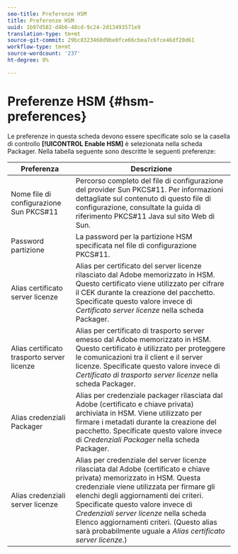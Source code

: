 ```yaml
---
seo-title: Preferenze HSM
title: Preferenze HSM
uuid: 1b97d582-d4b6-48cd-9c24-2d13493571e9
translation-type: tm+mt
source-git-commit: 29bc8323460d9be0fce66cbea7c6fce46df20d61
workflow-type: tm+mt
source-wordcount: '237'
ht-degree: 0%

---
```



# Preferenze HSM {#hsm-preferences}

Le preferenze in questa scheda devono essere specificate solo se la casella di controllo **[!UICONTROL Enable HSM]** è selezionata nella scheda Packager. Nella tabella seguente sono descritte le seguenti preferenze:

| Preferenza | Descrizione |
|---|---|
| Nome file di configurazione Sun PKCS#11 | Percorso completo del file di configurazione del provider Sun PKCS#11. Per informazioni dettagliate sul contenuto di questo file di configurazione, consultate la guida di riferimento PKCS#11 Java sul sito Web di Sun. |
| Password partizione | La password per la partizione HSM specificata nel file di configurazione PKCS#11. |
| Alias certificato server licenze | Alias per  certificato del server licenze rilasciato dal Adobe memorizzato in HSM. Questo certificato viene utilizzato per cifrare il CEK durante la creazione del pacchetto. Specificate questo valore invece di *Certificato server licenze* nella scheda Packager. |
| Alias certificato trasporto server licenze | Alias per  certificato di trasporto server emesso dal Adobe memorizzato in HSM. Questo certificato è utilizzato per proteggere le comunicazioni tra il client e il server licenze. Specificate questo valore invece di *Certificato di trasporto server licenze* nella scheda Packager. |
| Alias credenziali Packager | Alias per  credenziale packager rilasciata dal Adobe (certificato e chiave privata) archiviata in HSM. Viene utilizzato per firmare i metadati durante la creazione del pacchetto. Specificate questo valore invece di *Credenziali Packager* nella scheda Packager. |
| Alias credenziali server licenze | Alias per  credenziale del server licenze rilasciata dal Adobe (certificato e chiave privata) memorizzato in HSM. Questa credenziale viene utilizzata per firmare gli elenchi degli aggiornamenti dei criteri. Specificate questo valore invece di *Credenziali server licenze* nella scheda Elenco aggiornamenti criteri. (Questo alias sarà probabilmente uguale a *Alias certificato server licenze*.) |

